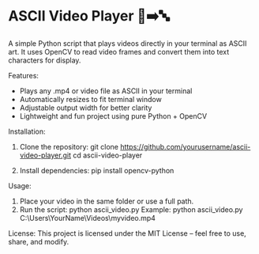 # ASCII Video Player 🎥➡️🔤
A simple Python script that plays videos directly in your terminal as ASCII art. It uses OpenCV to read video frames and convert them into text characters for display.

Features:
- Plays any .mp4 or video file as ASCII in your terminal
- Automatically resizes to fit terminal window
- Adjustable output width for better clarity
- Lightweight and fun project using pure Python + OpenCV

Installation:
1. Clone the repository:
   git clone https://github.com/yourusername/ascii-video-player.git
   cd ascii-video-player

2. Install dependencies:
   pip install opencv-python

Usage:
1. Place your video in the same folder or use a full path.
2. Run the script:
   python ascii_video.py
   Example:
   python ascii_video.py C:\Users\YourName\Videos\myvideo.mp4

License:
This project is licensed under the MIT License – feel free to use, share, and modify.
